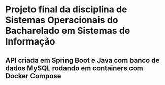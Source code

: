 # Projeto final da disciplina de Sistemas Operacionais do Bacharelado em Sistemas de Informação 
## API criada em Spring Boot e Java com banco de dados MySQL rodando em containers com Docker Compose
